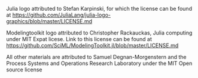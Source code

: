 Julia logo attributed to Stefan Karpinski, for which the license can be found at https://github.com/JuliaLang/julia-logo-graphics/blob/master/LICENSE.md

Modelingtoolkit logo attributed to Christopher Rackauckas, Julia computing under MIT Expat licese. Link to this license can be found at https://github.com/SciML/ModelingToolkit.jl/blob/master/LICENSE.md

All other materials are attributed to Samuel Degnan-Morgenstern and the Process Systems and Operations Research Laboratory under the MIT Open source license
